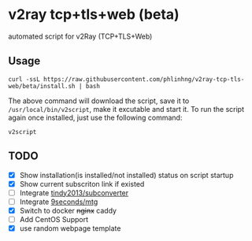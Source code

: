 # v2ray tcp+tls+web (beta)
automated script for v2Ray (TCP+TLS+Web)

## Usage
```
curl -ssL https://raw.githubusercontent.com/phlinhng/v2ray-tcp-tls-web/beta/install.sh | bash
```
The above command will download the script, save it to `/usr/local/bin/v2script`, make it excutable and start it. To run the script again once installed, just use the following command:
```
v2script
```

## TODO
+ [x] Show installation(is installed/not installed) status on script startup
+ [x] Show current subscriton link if existed
+ [ ] Integrate [tindy2013/subconverter](https://github.com/tindy2013/subconverter)
+ [ ] Integrate [9seconds/mtg](https://github.com/9seconds/mtg)
+ [x] Switch to docker ~~nginx~~ caddy
+ [ ] Add CentOS Support
+ [x] use random webpage template